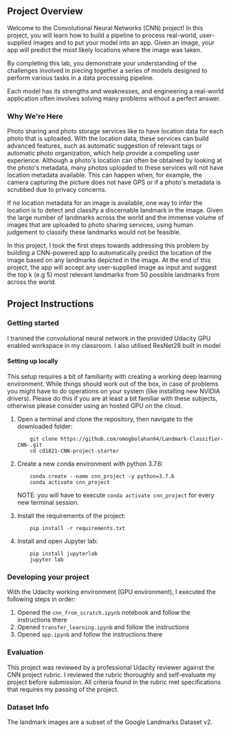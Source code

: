 ## Project Overview

Welcome to the Convolutional Neural Networks (CNN) project!
In this project, you will learn how to build a pipeline to process real-world, user-supplied images and to put your model into an app.
Given an image, your app will predict the most likely locations where the image was taken.

By completing this lab, you demonstrate your understanding of the challenges involved in piecing together a series of models designed to perform various tasks in a data processing pipeline. 

Each model has its strengths and weaknesses, and engineering a real-world application often involves solving many problems without a perfect answer.

### Why We're Here

Photo sharing and photo storage services like to have location data for each photo that is uploaded. With the location data, these services can build advanced features, such as automatic suggestion of relevant tags or automatic photo organization, which help provide a compelling user experience. Although a photo's location can often be obtained by looking at the photo's metadata, many photos uploaded to these services will not have location metadata available. This can happen when, for example, the camera capturing the picture does not have GPS or if a photo's metadata is scrubbed due to privacy concerns.

If no location metadata for an image is available, one way to infer the location is to detect and classify a discernable landmark in the image. Given the large number of landmarks across the world and the immense volume of images that are uploaded to photo sharing services, using human judgement to classify these landmarks would not be feasible.

In this project, I took the first steps towards addressing this problem by building a CNN-powered app to automatically predict the location of the image based on any landmarks depicted in the image. At the end of this project, the app will accept any user-supplied image as input and suggest the top k (e.g 5) most relevant landmarks from 50 possible landmarks from across the world.


## Project Instructions

### Getting started

I tranined the convolutional neural network in the provided Udacity GPU enabled workspace in my classroom. I also utilised ResNet28 built in model 

#### Setting up locally

This setup requires a bit of familiarity with creating a working deep learning environment. While things should work out of the box, in case of problems you might have to do operations on your system (like installing new NVIDIA drivers). Please do this if you are at least a bit familiar with these subjects, otherwise please consider using an hosted GPU on the cloud.

1. Open a terminal and clone the repository, then navigate to the downloaded folder:
	
	```	
		git clone https://github.com/omogbolahan94/Landmark-Classifier-CNN-.git
		cd cd1821-CNN-project-starter
	```
    
2. Create a new conda environment with python 3.7.6:

    ```
        conda create --name cnn_project -y python=3.7.6
        conda activate cnn_project
    ```
    
    NOTE: you will have to execute `conda activate cnn_project` for every new terminal session.
    
3. Install the requirements of the project:

    ```
        pip install -r requirements.txt
    ```

4. Install and open Jupyter lab:
	
	```
        pip install jupyterlab
		jupyter lab
	```

### Developing your project

With the Udacity working environment (GPU environment), I executed the following steps in order:

1. Opened the `cnn_from_scratch.ipynb` notebook and follow the instructions there
2. Opened `transfer_learning.ipynb` and follow the instructions
3. Opened `app.ipynb` and follow the instructions there

### Evaluation

This project was reviewed by a professional Udacity reviewer against the CNN project rubric. I reviewed the rubric thoroughly and self-evaluate my project before submission. All criteria found in the rubric met specifications that requires my passing of the project.

### Dataset Info

The landmark images are a subset of the Google Landmarks Dataset v2.
